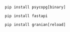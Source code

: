 <code>
pip install psycopg[binary]
</code>

<code>
pip install fastapi
</code>

<code>
pip install granian[reload]
</code>